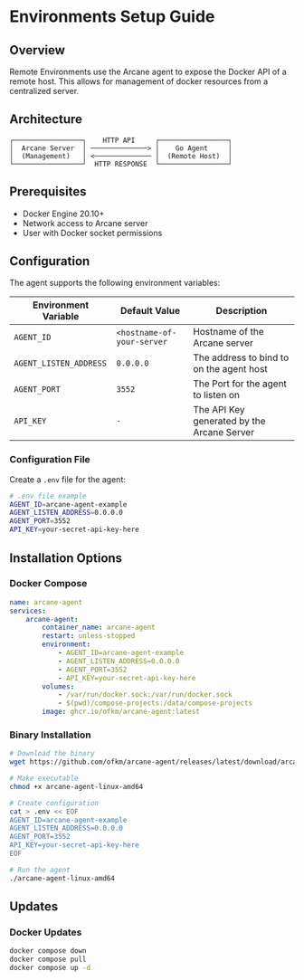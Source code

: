# Environments Setup Guide

## Overview

Remote Environments use the Arcane agent to expose the Docker API of a remote host. This allows for management of docker resources from a centralized server.

## Architecture

```
┌─────────────────┐    HTTP API     ┌─────────────────┐
│  Arcane Server  │ ──────────────> │    Go Agent     │
│  (Management)   │ <────────────── │  (Remote Host)  │
└─────────────────┘  HTTP RESPONSE  └─────────────────┘
```

## Prerequisites

- Docker Engine 20.10+
- Network access to Arcane server
- User with Docker socket permissions

## Configuration

The agent supports the following environment variables:

| Environment Variable  | Default Value                 | Description                                      |
| --------------------  | ----------------------------- | ------------------------------------------------ |
| `AGENT_ID`            | `<hostname-of-your-server`    | Hostname of the Arcane server                    |
| `AGENT_LISTEN_ADDRESS`| `0.0.0.0`                     | The address to bind to on the agent host         |
| `AGENT_PORT`          | `3552`                        | The Port for the agent to listen on              |
| `API_KEY`             | `-`                            | The API Key generated by the Arcane Server       |


### Configuration File

Create a `.env` file for the agent:

```bash
# .env file example
AGENT_ID=arcane-agent-example
AGENT_LISTEN_ADDRESS=0.0.0.0
AGENT_PORT=3552
API_KEY=your-secret-api-key-here
```

## Installation Options

### Docker Compose

```yaml
name: arcane-agent
services:
    arcane-agent:
        container_name: arcane-agent
        restart: unless-stopped
        environment:
            - AGENT_ID=arcane-agent-example
            - AGENT_LISTEN_ADDRESS=0.0.0.0
            - AGENT_PORT=3552
            - API_KEY=your-secret-api-key-here
        volumes:
            - /var/run/docker.sock:/var/run/docker.sock
            - $(pwd)/compose-projects:/data/compose-projects
        image: ghcr.io/ofkm/arcane-agent:latest
```

### Binary Installation

```bash
# Download the binary
wget https://github.com/ofkm/arcane-agent/releases/latest/download/arcane-agent-linux-amd64

# Make executable
chmod +x arcane-agent-linux-amd64

# Create configuration
cat > .env << EOF
AGENT_ID=arcane-agent-example
AGENT_LISTEN_ADDRESS=0.0.0.0
AGENT_PORT=3552
API_KEY=your-secret-api-key-here
EOF

# Run the agent
./arcane-agent-linux-amd64
```

## Updates

### Docker Updates

```bash
docker compose down
docker compose pull
docker compose up -d
```
